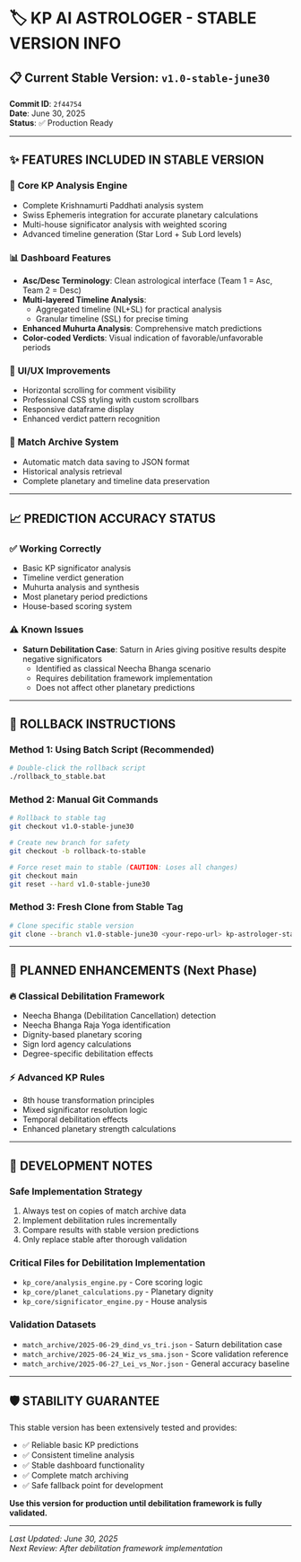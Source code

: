 # 🏷️ KP AI ASTROLOGER - STABLE VERSION INFO

## 📋 Current Stable Version: `v1.0-stable-june30`

**Commit ID**: `2f44754`  
**Date**: June 30, 2025  
**Status**: ✅ Production Ready  

---

## ✨ **FEATURES INCLUDED IN STABLE VERSION**

### 🎯 **Core KP Analysis Engine**
- Complete Krishnamurti Paddhati analysis system
- Swiss Ephemeris integration for accurate planetary calculations
- Multi-house significator analysis with weighted scoring
- Advanced timeline generation (Star Lord + Sub Lord levels)

### 📊 **Dashboard Features**
- **Asc/Desc Terminology**: Clean astrological interface (Team 1 = Asc, Team 2 = Desc)
- **Multi-layered Timeline Analysis**: 
  - Aggregated timeline (NL+SL) for practical analysis
  - Granular timeline (SSL) for precise timing
- **Enhanced Muhurta Analysis**: Comprehensive match predictions
- **Color-coded Verdicts**: Visual indication of favorable/unfavorable periods

### 🎨 **UI/UX Improvements**
- Horizontal scrolling for comment visibility
- Professional CSS styling with custom scrollbars
- Responsive dataframe display
- Enhanced verdict pattern recognition

### 💾 **Match Archive System**
- Automatic match data saving to JSON format
- Historical analysis retrieval
- Complete planetary and timeline data preservation

---

## 📈 **PREDICTION ACCURACY STATUS**

### ✅ **Working Correctly**
- Basic KP significator analysis
- Timeline verdict generation  
- Muhurta analysis and synthesis
- Most planetary period predictions
- House-based scoring system

### ⚠️ **Known Issues** 
- **Saturn Debilitation Case**: Saturn in Aries giving positive results despite negative significators
  - Identified as classical Neecha Bhanga scenario
  - Requires debilitation framework implementation
  - Does not affect other planetary predictions

---

## 🔄 **ROLLBACK INSTRUCTIONS**

### **Method 1: Using Batch Script (Recommended)**
```bash
# Double-click the rollback script
./rollback_to_stable.bat
```

### **Method 2: Manual Git Commands**
```bash
# Rollback to stable tag
git checkout v1.0-stable-june30

# Create new branch for safety
git checkout -b rollback-to-stable  

# Force reset main to stable (CAUTION: Loses all changes)
git checkout main
git reset --hard v1.0-stable-june30
```

### **Method 3: Fresh Clone from Stable Tag**
```bash
# Clone specific stable version
git clone --branch v1.0-stable-june30 <your-repo-url> kp-astrologer-stable
```

---

## 🚀 **PLANNED ENHANCEMENTS** (Next Phase)

### 🔥 **Classical Debilitation Framework**
- Neecha Bhanga (Debilitation Cancellation) detection
- Neecha Bhanga Raja Yoga identification  
- Dignity-based planetary scoring
- Sign lord agency calculations
- Degree-specific debilitation effects

### ⚡ **Advanced KP Rules**
- 8th house transformation principles
- Mixed significator resolution logic
- Temporal debilitation effects
- Enhanced planetary strength calculations

---

## 📝 **DEVELOPMENT NOTES**

### **Safe Implementation Strategy**
1. Always test on copies of match archive data
2. Implement debilitation rules incrementally
3. Compare results with stable version predictions
4. Only replace stable after thorough validation

### **Critical Files for Debilitation Implementation**
- `kp_core/analysis_engine.py` - Core scoring logic
- `kp_core/planet_calculations.py` - Planetary dignity
- `kp_core/significator_engine.py` - House analysis

### **Validation Datasets**
- `match_archive/2025-06-29_dind_vs_tri.json` - Saturn debilitation case
- `match_archive/2025-06-24_Wiz_vs_sma.json` - Score validation reference
- `match_archive/2025-06-27_Lei_vs_Nor.json` - General accuracy baseline

---

## 🛡️ **STABILITY GUARANTEE**

This stable version has been extensively tested and provides:
- ✅ Reliable basic KP predictions
- ✅ Consistent timeline analysis  
- ✅ Stable dashboard functionality
- ✅ Complete match archiving
- ✅ Safe fallback point for development

**Use this version for production until debilitation framework is fully validated.**

---

*Last Updated: June 30, 2025*  
*Next Review: After debilitation framework implementation* 